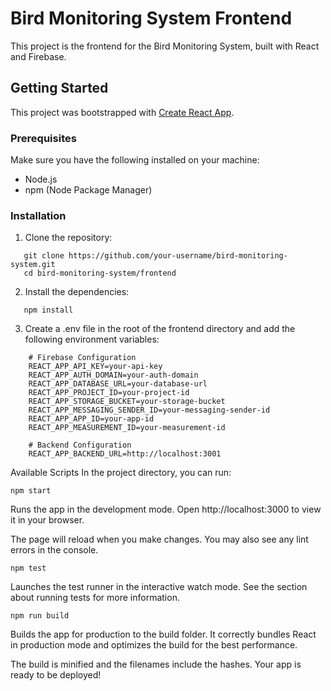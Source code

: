 # Bird Monitoring System Frontend

This project is the frontend for the Bird Monitoring System, built with React and Firebase.

## Getting Started

This project was bootstrapped with [Create React App](https://github.com/facebook/create-react-app).

### Prerequisites

Make sure you have the following installed on your machine:
- Node.js
- npm (Node Package Manager)

### Installation

1. Clone the repository:

```
   git clone https://github.com/your-username/bird-monitoring-system.git
   cd bird-monitoring-system/frontend
```

2. Install the dependencies:

```
   npm install
```

3. Create a .env file in the root of the frontend directory and add the following environment variables:

```
    # Firebase Configuration
    REACT_APP_API_KEY=your-api-key
    REACT_APP_AUTH_DOMAIN=your-auth-domain
    REACT_APP_DATABASE_URL=your-database-url
    REACT_APP_PROJECT_ID=your-project-id
    REACT_APP_STORAGE_BUCKET=your-storage-bucket
    REACT_APP_MESSAGING_SENDER_ID=your-messaging-sender-id
    REACT_APP_APP_ID=your-app-id
    REACT_APP_MEASUREMENT_ID=your-measurement-id

    # Backend Configuration
    REACT_APP_BACKEND_URL=http://localhost:3001
   ```

Available Scripts
In the project directory, you can run:

```
npm start
```

Runs the app in the development mode.
Open http://localhost:3000 to view it in your browser.

The page will reload when you make changes.
You may also see any lint errors in the console.

```
npm test
```

Launches the test runner in the interactive watch mode.
See the section about running tests for more information.

```
npm run build
```

Builds the app for production to the build folder.
It correctly bundles React in production mode and optimizes the build for the best performance.

The build is minified and the filenames include the hashes.
Your app is ready to be deployed!